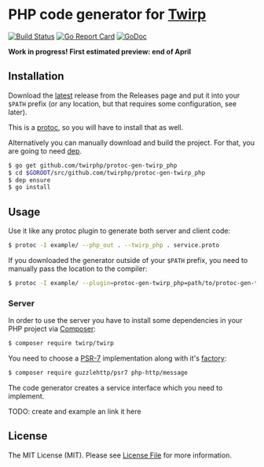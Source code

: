 # PHP code generator for [Twirp](https://twitchtv.github.io/twirp/)

[![Build Status](https://img.shields.io/travis/twirphp/protoc-gen-twirp_php.svg?style=flat-square)](https://travis-ci.org/twirphp/protoc-gen-twirp_php)
[![Go Report Card](https://goreportcard.com/badge/github.com/twirphp/protoc-gen-twirp_php?style=flat-square)](https://goreportcard.com/report/github.com/twirphp/protoc-gen-twirp_php)
[![GoDoc](http://img.shields.io/badge/godoc-reference-5272B4.svg?style=flat-square)](https://godoc.org/github.com/twirphp/protoc-gen-twirp_php)

**Work in progress! First estimated preview: end of April**

## Installation

Download the [latest](https://github.com/twirphp/protoc-gen-twirp_php/releases/latest) release from the Releases page
and put it into your `$PATH` prefix (or any location, but that requires some configuration, see later).

This is a [protoc](https://github.com/golang/protobuf), so you will have to install that as well.

Alternatively you can manually download and build the project. For that, you are going to need [dep](https://golang.github.io/dep/).

```bash
$ go get github.com/twirphp/protoc-gen-twirp_php
$ cd $GOROOT/src/github.com/twirphp/protoc-gen-twirp_php
$ dep ensure
$ go install
```


## Usage

Use it like any protoc plugin to generate both server and client code:

```bash
$ protoc -I example/ --php_out . --twirp_php . service.proto
```

If you downloaded the generator outside of your `$PATH` prefix, you need to manually pass the location to the compiler:

```bash
$ protoc -I example/ --plugin=protoc-gen-twirp_php=path/to/protoc-gen-twirp_php --php_out . --twirp_php . service.proto
```


### Server

In order to use the server you have to install some dependencies in your PHP project via [Composer](https://getcomposer.org/):

```bash
$ composer require twirp/twirp
```

You need to choose a [PSR-7](http://www.php-fig.org/psr/psr-7/) implementation along with it's [factory](https://github.com/php-http/message-factory):

```bash
$ composer require guzzlehttp/psr7 php-http/message
```

The code generator creates a service interface which you need to implement.

TODO: create and example an link it here


## License

The MIT License (MIT). Please see [License File](LICENSE) for more information.
